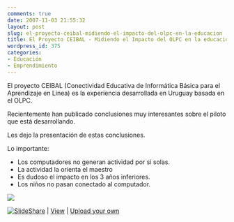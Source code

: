 ```yaml
---
comments: true
date: 2007-11-03 21:55:32
layout: post
slug: el-proyecto-ceibal-midiendo-el-impacto-del-olpc-en-la-educacion
title: El Proyecto CEIBAL - Midiendo el Impacto del OLPC en la educación
wordpress_id: 375
categories:
- Educación
- Emprendimiento
---
```


El proyecto CEIBAL (Conectividad Educativa de Informática Básica para el Aprendizaje en Linea) es la experiencia desarrollada en Uruguay basada en el OLPC.

Recientemente han publicado conclusiones muy interesantes sobre el piloto que está desarrollando.

Les dejo la presentación de estas conclusiones.

Lo importante:

  * Los computadores no generan actividad por si solas.
  * La actividad la orienta el maestro
  * Es dudoso el impacto en los 3 años inferiores.
  * Los niños no pasan conectado al computador.

  

![](https://counters.gigya.com/wildfire/IMP/CXNID=2000002.11NXC/bT*xJmx*PTEyNzU*Mzc5NzM4OTQmcHQ9MTI3NTQzNzk3Nzk5NyZwPTEwMTkxJmQ9Jmc9MiZvZj*w.gif)

[![SlideShare](https://static.slideshare.net/swf/logo_embd.png)](http://www.slideshare.net/?src=embed) | [View](http://www.slideshare.net/pflores2/proyectos-11-introduccin-a-ceibal) | [Upload your own](http://www.slideshare.net/upload)


